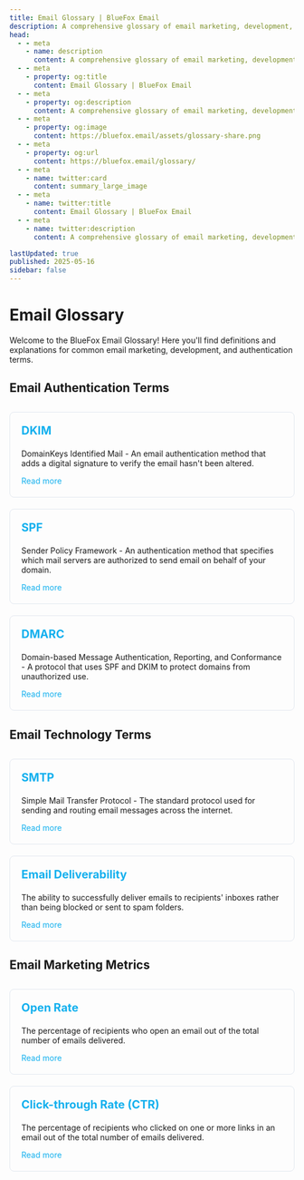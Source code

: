 ```yaml
---
title: Email Glossary | BlueFox Email
description: A comprehensive glossary of email marketing, development, and authentication terms.
head:
  - - meta
    - name: description
      content: A comprehensive glossary of email marketing, development, and authentication terms.
  - - meta
    - property: og:title
      content: Email Glossary | BlueFox Email
  - - meta
    - property: og:description
      content: A comprehensive glossary of email marketing, development, and authentication terms.
  - - meta
    - property: og:image
      content: https://bluefox.email/assets/glossary-share.png
  - - meta
    - property: og:url
      content: https://bluefox.email/glossary/
  - - meta
    - name: twitter:card
      content: summary_large_image
  - - meta
    - name: twitter:title
      content: Email Glossary | BlueFox Email
  - - meta
    - name: twitter:description
      content: A comprehensive glossary of email marketing, development, and authentication terms.

lastUpdated: true
published: 2025-05-16
sidebar: false
---
```


# Email Glossary

Welcome to the BlueFox Email Glossary! Here you'll find definitions and explanations for common email marketing, development, and authentication terms.

## Email Authentication Terms

<div class="glossary-cards">
  <div class="glossary-card">
    <h3><a href="/glossary/dkim">DKIM</a></h3>
    <p>DomainKeys Identified Mail - An email authentication method that adds a digital signature to verify the email hasn't been altered.</p>
    <a href="/glossary/dkim">Read more</a>
  </div>
  
  <div class="glossary-card">
    <h3><a href="/glossary/spf">SPF</a></h3>
    <p>Sender Policy Framework - An authentication method that specifies which mail servers are authorized to send email on behalf of your domain.</p>
    <a href="/glossary/spf">Read more</a>
  </div>
  
  <div class="glossary-card">
    <h3><a href="/glossary/dmarc">DMARC</a></h3>
    <p>Domain-based Message Authentication, Reporting, and Conformance - A protocol that uses SPF and DKIM to protect domains from unauthorized use.</p>
    <a href="/glossary/dmarc">Read more</a>
  </div>
</div>

## Email Technology Terms

<div class="glossary-cards">
  <div class="glossary-card">
    <h3><a href="/glossary/smtp">SMTP</a></h3>
    <p>Simple Mail Transfer Protocol - The standard protocol used for sending and routing email messages across the internet.</p>
    <a href="/glossary/smtp">Read more</a>
  </div>
  
  <div class="glossary-card">
    <h3><a href="/glossary/email-deliverability">Email Deliverability</a></h3>
    <p>The ability to successfully deliver emails to recipients' inboxes rather than being blocked or sent to spam folders.</p>
    <a href="/glossary/email-deliverability">Read more</a>
  </div>
</div>

## Email Marketing Metrics

<div class="glossary-cards">
  <div class="glossary-card">
    <h3><a href="/glossary/open-rate">Open Rate</a></h3>
    <p>The percentage of recipients who open an email out of the total number of emails delivered.</p>
    <a href="/glossary/open-rate">Read more</a>
  </div>

  <div class="glossary-card">
    <h3><a href="/glossary/click-through-rate">Click-through Rate (CTR)</a></h3>
    <p>The percentage of recipients who clicked on one or more links in an email out of the total number of emails delivered.</p>
    <a href="/glossary/click-through-rate">Read more</a>
  </div>
</div>

<style>
.glossary-cards {
  display: grid;
  grid-template-columns: repeat(auto-fill, minmax(300px, 1fr));
  gap: 20px;
  margin-top: 30px;
}

.glossary-card {
  border: 1px solid #e2e8f0;
  border-radius: 8px;
  padding: 20px;
  transition: all 0.3s ease;
}

.glossary-card:hover {
  box-shadow: 0 10px 15px -3px rgba(0, 0, 0, 0.1);
  transform: translateY(-3px);
}

.glossary-card h3 {
  margin-top: 0;
  font-size: 1.25rem;
}

.glossary-card a {
  color: #13B0EE;
  text-decoration: none;
}

.dark .glossary-card {
  border-color: #2d3748;
}
</style>
